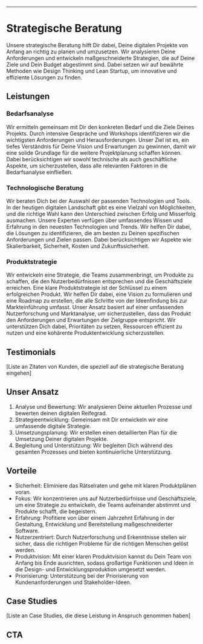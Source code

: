 ---

# Strategische Beratung

Unsere strategische Beratung hilft Dir dabei, Deine digitalen Projekte von Anfang an richtig zu planen und umzusetzen. Wir analysieren Deine Anforderungen und entwickeln maßgeschneiderte Strategien, die auf Deine Ziele und Dein Budget abgestimmt sind. Dabei setzen wir auf bewährte Methoden wie Design Thinking und Lean Startup, um innovative und effiziente Lösungen zu finden.

## Leistungen

### Bedarfsanalyse

Wir ermitteln gemeinsam mit Dir den konkreten Bedarf und die Ziele Deines Projekts. Durch intensive Gespräche und Workshops identifizieren wir die wichtigsten Anforderungen und Herausforderungen. Unser Ziel ist es, ein tiefes Verständnis für Deine Vision und Erwartungen zu gewinnen, damit wir eine solide Grundlage für die weitere Projektplanung schaffen können. Dabei berücksichtigen wir sowohl technische als auch geschäftliche Aspekte, um sicherzustellen, dass alle relevanten Faktoren in die Bedarfsanalyse einfließen.

### Technologische Beratung

Wir beraten Dich bei der Auswahl der passenden Technologien und Tools. In der heutigen digitalen Landschaft gibt es eine Vielzahl von Möglichkeiten, und die richtige Wahl kann den Unterschied zwischen Erfolg und Misserfolg ausmachen. Unsere Experten verfügen über umfassendes Wissen und Erfahrung in den neuesten Technologien und Trends. Wir helfen Dir dabei, die Lösungen zu identifizieren, die am besten zu Deinen spezifischen Anforderungen und Zielen passen. Dabei berücksichtigen wir Aspekte wie Skalierbarkeit, Sicherheit, Kosten und Zukunftssicherheit.

### Produktstrategie

Wir entwickeln eine Strategie, die Teams zusammenbringt, um Produkte zu schaffen, die den Nutzerbedürfnissen entsprechen und die Geschäftsziele erreichen. Eine klare Produktstrategie ist der Schlüssel zu einem erfolgreichen Produkt. Wir helfen Dir dabei, eine Vision zu formulieren und eine Roadmap zu erstellen, die alle Schritte von der Ideenfindung bis zur Markteinführung umfasst. Unser Ansatz basiert auf einer umfassenden Nutzerforschung und Marktanalyse, um sicherzustellen, dass das Produkt den Anforderungen und Erwartungen der Zielgruppe entspricht. Wir unterstützen Dich dabei, Prioritäten zu setzen, Ressourcen effizient zu nutzen und eine kohärente Produktentwicklung sicherzustellen.

## Testimonials

[Liste an Zitaten von Kunden, die speziell auf die strategische Beratung eingehen]

## Unser Ansatz

1. Analyse und Bewertung: Wir analysieren Deine aktuellen Prozesse und bewerten deinen digitalen Reifegrad.
2. Strategieentwicklung: Gemeinsam mit Dir entwickeln wir eine umfassende digitale Strategie.
3. Umsetzungsplanung: Wir erstellen einen detaillierten Plan für die Umsetzung Deiner digitalen Projekte.
4. Begleitung und Unterstützung: Wir begleiten Dich während des gesamten Prozesses und bieten kontinuierliche Unterstützung.

## Vorteile

- Sicherheit: Eliminiere das Rätselraten und gehe mit klaren Produktplänen voran.
- Fokus: Wir konzentrieren uns auf Nutzerbedürfnisse und Geschäftsziele, um eine Strategie zu entwickeln, die Teams aufeinander abstimmt und Produkte schafft, die begeistern.
- Erfahrung: Profitiere von über einem Jahrzehnt Erfahrung in der Gestaltung, Entwicklung und Bereitstellung maßgeschneiderter Software.
- Nutzerzentriert: Durch Nutzerforschung und Erkenntnisse stellen wir sicher, dass die richtigen Probleme für die richtigen Menschen gelöst werden.
- Produktvision: Mit einer klaren Produktvision kannst du Dein Team von Anfang bis Ende ausrichten, sodass großartige Funktionen und Ideen in die Design- und Entwicklungsproduktion umgesetzt werden.
- Priorisierung: Unterstützung bei der Priorisierung von Kundenanforderungen und Stakeholder-Ideen.

## Case Studies

[Liste an Case Studies, die diese Leistung in Anspruch genommen haben]

## CTA
